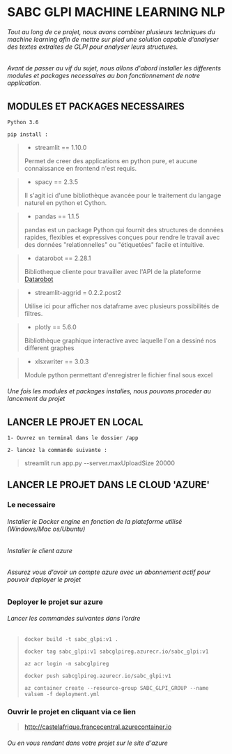 # SABC GLPI MACHINE LEARNING NLP

###### Tout au long de ce projet, nous avons combiner plusieurs techniques du machine learning afin de mettre sur pied une solution capable d'analyser des textes extraites de GLPI pour analyser leurs structures.
###### Avant de passer au vif du sujet, nous allons d'abord installer les differents modules et packages necessaires au bon fonctionnement de notre application.

## MODULES ET PACKAGES NECESSAIRES

`Python 3.6`

`pip install : `

>- streamlit == 1.10.0
>
> Permet de creer des applications en python pure, et aucune connaissance en frontend n'est requis. 

>- spacy == 2.3.5
>
>Il s'agit ici d'une bibliothèque avancée pour le traitement du langage naturel en python et Cython.
> 

>- pandas == 1.1.5
>
> pandas est un package Python qui fournit des structures de données rapides, flexibles et expressives conçues pour rendre le travail avec des données "relationnelles" ou "étiquetées" facile et intuitive.

>- datarobot == 2.28.1
>
> Bibliotheque cliente pour travailler avec l'API de la plateforme [Datarobot]('http://datarobot.com/)

>- streamlit-aggrid = 0.2.2.post2
>
> Utilise ici pour afficher nos dataframe avec plusieurs possibilités de filtres. 

>- plotly == 5.6.0
>
> Bibliothèque graphique interactive avec laquelle l'on a dessiné nos different graphes 

>- xlsxwriter == 3.0.3
>
> Module python permettant d'enregistrer le fichier final sous excel

###### Une fois les modules et packages installes, nous pouvons proceder au lancement du projet 

## LANCER LE PROJET EN LOCAL
`1- Ouvrez un terminal dans le dossier /app `

`2- lancez la commande suivante :  `
>streamlit run app.py --server.maxUploadSize 20000

## LANCER LE PROJET DANS LE CLOUD 'AZURE'

### Le necessaire

###### Installer le Docker engine en fonction de la plateforme utilisé (Windows/Mac os/Ubuntu)
###### Installer le client azure
###### Assurez vous d'avoir un compte azure avec un abonnement actif pour pouvoir deployer le projet

### Deployer le projet sur azure

###### Lancer les commandes suivantes dans l'ordre 
> `docker build -t sabc_glpi:v1 . `
> 
> `docker tag sabc_glpi:v1 sabcglpireg.azurecr.io/sabc_glpi:v1`
>
> `az acr login -n sabcglpireg`
>
> `docker push sabcglpireg.azurecr.io/sabc_glpi:v1`
> 
> `az container create --resource-group SABC_GLPI_GROUP --name valsem -f deployment.yml`

### Ouvrir le projet en cliquant via ce lien 
>http://castelafrique.francecentral.azurecontainer.io
###### Ou en vous rendant dans votre projet sur le site d'azure
